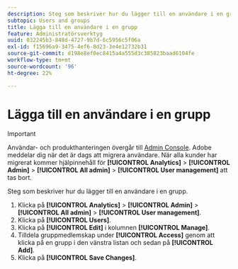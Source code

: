 ```yaml
---
description: Steg som beskriver hur du lägger till en användare i en grupp.
subtopic: Users and groups
title: Lägga till en användare i en grupp
feature: Administratörsverktyg
uuid: 032245b3-848d-4727-9b7d-6c5956c5f06a
exl-id: f15696a9-3475-4ef6-8d23-3e4e12732b31
source-git-commit: d198e8ef0ec8415a4a555d3c385823baad6104fe
workflow-type: tm+mt
source-wordcount: '96'
ht-degree: 22%

---
```


# Lägga till en användare i en grupp

>[!IMPORTANT]
>
>Användar- och produkthanteringen övergår till [Admin Console](https://helpx.adobe.com/se/enterprise/using/admin-console.html). Adobe meddelar dig när det är dags att migrera användare. När alla kunder har migrerat kommer hjälpinnehåll för **[!UICONTROL Analytics]** > **[!UICONTROL Admin]** > **[!UICONTROL All admin]** > **[!UICONTROL User management]** att tas bort.

Steg som beskriver hur du lägger till en användare i en grupp.

1. Klicka på **[!UICONTROL Analytics]** > **[!UICONTROL Admin]** > **[!UICONTROL All admin]** > **[!UICONTROL User management]**.
1. Klicka på **[!UICONTROL Users]**.
1. Klicka på **[!UICONTROL Edit]** i kolumnen **[!UICONTROL Manage]**.
1. Tilldela gruppmedlemskap under **[!UICONTROL Access]** genom att klicka på en grupp i den vänstra listan och sedan på **[!UICONTROL Add]**.
1. Klicka på **[!UICONTROL Save Changes]**.
